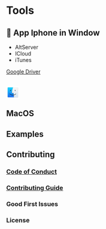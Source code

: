 # Tools

## 📱 App Iphone in Window

- AltServer
- ICloud
- iTunes
<p><a href="">Google Driver</a></p>

## <img src="./images/macos.png" alt="" height="35"> <p>MacOS</p>




## Examples


## Contributing



### [Code of Conduct](https://code.fb.com/codeofconduct)


### [Contributing Guide](https://reactjs.org/contributing/how-to-contribute.html)


### Good First Issues



### License


